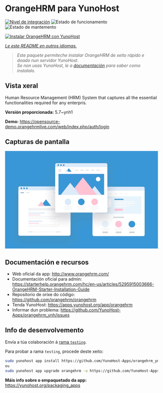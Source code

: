 <!--
NOTA: Este README foi creado automáticamente por <https://github.com/YunoHost/apps/tree/master/tools/readme_generator>
NON debe editarse manualmente.
-->

# OrangeHRM para YunoHost

[![Nivel de integración](https://apps.yunohost.org/badge/integration/orangehrm)](https://ci-apps.yunohost.org/ci/apps/orangehrm/)
![Estado de funcionamento](https://apps.yunohost.org/badge/state/orangehrm)
![Estado de mantemento](https://apps.yunohost.org/badge/maintained/orangehrm)

[![Instalar OrangeHRM con YunoHost](https://install-app.yunohost.org/install-with-yunohost.svg)](https://install-app.yunohost.org/?app=orangehrm)

*[Le este README en outros idiomas.](./ALL_README.md)*

> *Este paquete permíteche instalar OrangeHRM de xeito rápido e doado nun servidor YunoHost.*  
> *Se non usas YunoHost, le a [documentación](https://yunohost.org/install) para saber como instalalo.*

## Vista xeral

Human Resource Management (HRM) System that captures all the essential functionalities required for any enterpris.


**Versión proporcionada:** 5.7~ynh1

**Demo:** <https://opensource-demo.orangehrmlive.com/web/index.php/auth/login>

## Capturas de pantalla

![Captura de pantalla de OrangeHRM](./doc/screenshots/example.jpg)

## Documentación e recursos

- Web oficial da app: <http://www.orangehrm.com/>
- Documentación oficial para admin: <https://starterhelp.orangehrm.com/hc/en-us/articles/5295915003666-OrangeHRM-Starter-Installation-Guide>
- Repositorio de orixe do código: <https://github.com/orangehrm/orangehrm>
- Tenda YunoHost: <https://apps.yunohost.org/app/orangehrm>
- Informar dun problema: <https://github.com/YunoHost-Apps/orangehrm_ynh/issues>

## Info de desenvolvemento

Envía a túa colaboración á [rama `testing`](https://github.com/YunoHost-Apps/orangehrm_ynh/tree/testing).

Para probar a rama `testing`, procede deste xeito:

```bash
sudo yunohost app install https://github.com/YunoHost-Apps/orangehrm_ynh/tree/testing --debug
ou
sudo yunohost app upgrade orangehrm -u https://github.com/YunoHost-Apps/orangehrm_ynh/tree/testing --debug
```

**Máis info sobre o empaquetado da app:** <https://yunohost.org/packaging_apps>
